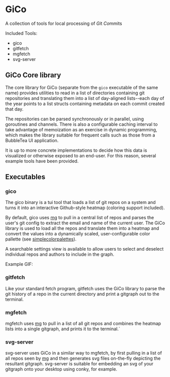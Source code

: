 # GiCo
A collection of tools for local processing of *Gi*t *Co*mmits

Included Tools:
- gico
- gitfetch
- mgfetch
- svg-server

## GiCo Core library

The core library for GiCo (separate from the `gico` executable of the same
name) provides utilities to read in a list of directories containing git
repositories and translating them into a list of day-aligned lists--each day
of the year points to a list structs containing metadata on each commit created
that day.

The repositories can be parsed synchronously or in parallel, using goroutines
and channels.
There is also a configurable caching interval to take advantage of memoization
as an exercise in dynamic programming, which makes the library suitable for
frequent calls such as those from a BubbleTea UI application.

It is up to more concrete implementations to decide how this data is visualized
or otherwise exposed to an end-user.
For this reason, several example tools have been provided.

## Executables
### gico

The gico binary is a tui tool that loads a list of git repos on a system
and turns it into an interactive Github-style heatmap (coloring support
included).

By default, gico uses [mg](github.com/taigrr/mg) to pull in a central list of
repos and parses the user's git config to extract the email and name of the
current user.
The GiCo library is used to load all the repos and translate them into a heatmap
and convert the values into a dynamically scaled, user-configurable color
pallette (see [simplecolorpalettes](github.com/taigrr/simplecolorpalettes)).

A searchable settings view is available to allow users to select and deselect
individual repos and authors to include in the graph.

Example GIF:


### gitfetch

Like your standard fetch program, gitfetch uses the GiCo library to parse the
git history of a repo in the current directory and print a gitgraph out to the
terminal.

### mgfetch

mgfetch uses [mg](github.com/taigrr/mg) to pull in a list of all git repos and
combines the heatmap lists into a single gitgraph, and prints it to the
terminal.`

### svg-server

svg-server uses GiCo in a similar way to mgfetch, by first pulling in a list of
all repos seen by [mg](github.com/taigrr/mg) and then generates svg files
on-the-fly depicting the resultant gitgraph.
svg-server is suitable for embedding an svg of your gitgraph onto your desktop
using conky, for example.

